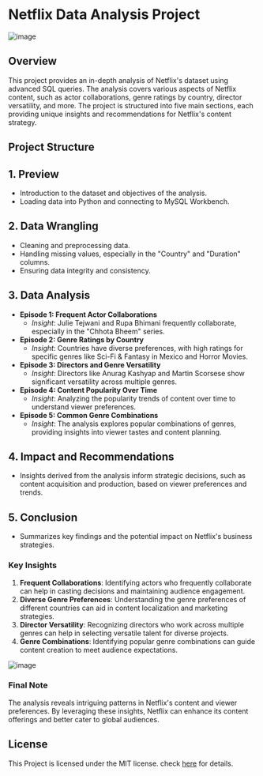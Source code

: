 

# Netflix Data Analysis Project
![image](https://github.com/user-attachments/assets/29da226d-7dbf-4db8-9528-792d237cb358)


## Overview
This project provides an in-depth analysis of Netflix's dataset using advanced SQL queries. The analysis covers various aspects of Netflix content, such as actor collaborations, genre ratings by country, director versatility, and more. The project is structured into five main sections, each providing unique insights and recommendations for Netflix's content strategy.

## Project Structure

## 1. **Preview**
   - Introduction to the dataset and objectives of the analysis.
   - Loading data into Python and connecting to MySQL Workbench.

## 2. **Data Wrangling**
   - Cleaning and preprocessing data.
   - Handling missing values, especially in the "Country" and "Duration" columns.
   - Ensuring data integrity and consistency.

## 3. **Data Analysis**
   - **Episode 1: Frequent Actor Collaborations**
     - *Insight*: Julie Tejwani and Rupa Bhimani frequently collaborate, especially in the "Chhota Bheem" series.
   - **Episode 2: Genre Ratings by Country**
     - *Insight*: Countries have diverse preferences, with high ratings for specific genres like Sci-Fi & Fantasy in Mexico and Horror Movies.
   - **Episode 3: Directors and Genre Versatility**
     - *Insight*: Directors like Anurag Kashyap and Martin Scorsese show significant versatility across multiple genres.
   - **Episode 4: Content Popularity Over Time**
     - *Insight*: Analyzing the popularity trends of content over time to understand viewer preferences.
   - **Episode 5: Common Genre Combinations**
     - *Insight*: The analysis explores popular combinations of genres, providing insights into viewer tastes and content planning.

## 4. **Impact and Recommendations**
   - Insights derived from the analysis inform strategic decisions, such as content acquisition and production, based on viewer preferences and trends.

## 5. **Conclusion**
   - Summarizes key findings and the potential impact on Netflix's business strategies.

### Key Insights

1. **Frequent Collaborations**: Identifying actors who frequently collaborate can help in casting decisions and maintaining audience engagement.
2. **Diverse Genre Preferences**: Understanding the genre preferences of different countries can aid in content localization and marketing strategies.
3. **Director Versatility**: Recognizing directors who work across multiple genres can help in selecting versatile talent for diverse projects.
4. **Genre Combinations**: Identifying popular genre combinations can guide content creation to meet audience expectations.

![image](https://github.com/user-attachments/assets/35db6702-9a00-43a2-8bf2-3352dc994a33)


### Final Note
The analysis reveals intriguing patterns in Netflix's content and viewer preferences. By leveraging these insights, Netflix can enhance its content offerings and better cater to global audiences.

## License 
This Project is licensed under the MIT license. check [here](https://github.com/Praffulsingh09/Netflix_Data_Analysis/blob/main/LICENSE) for details. 

